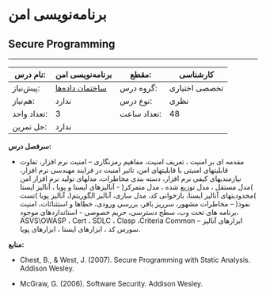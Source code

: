 # برنامه‌نویسی امن
## Secure Programming
_______________________________________________________________________________
| نام درس:    | برنامه‌نویسی امن                                   | مقطع:       | کارشناسی      |
| ----------- | -------------------------------------------------- | ----------- | ------------- |
| پیش‌نیاز:   | [ساختمان داده‌ها](../mandatory/Data-Structures.md) | گروه درس:   | تخصصی اختیاری |
| هم‌نیاز:    | ندارد                                              | نوع درس:    | نظری          |
| تعداد واحد: | 3                                                  | تعداد ساعت: | 48            |
| حل تمرین:   |  ندارد                                             |             |               |

**سرفصل درس:**


- مقدمه ای بر امنیت ، تعریف امنیت، مفاهیم رمزنگاری – امنیت نرم افزار، تفاوت قابلیتهای امنیتی با قابلیتهای امن، تاثیر امنیت در فرایند مهندسی نرم افزار، نیازمندیهای کیفی نرم افزار، دسته بندی مخاطرات، مدلهای تولید نرم افزار امن )مدل مستقل ، مدل توزیع شده ، مدل متمرکز( - آنالیزهای ایستا و پویا ، آنالیز ایستا )محدودیتهای آنالیز ایستا، بازخوانی کد، مدل سازی، آنالیز الگوریتم(، آنالیز پویا )تست نفوذ( – مخاطرات مشهور، سرریز بافر، بررسی ورودی، خطاها و استثنائات، امنیت برنامه های تحت وب، سطح دسترسی، حریم خصوصی - استانداردهای موجود، ASVS\OWASP ، Cert ، SDLC ، Clasp ،Criteria Common – ابزارهای آنالیز سورس کد ، ابزارهای ایستا ، ابزارهای پویا. 


**منابع:**


- Chest, B., & West, J. (2007). Secure Programming with Static Analysis. Addison Wesley.

- McGraw, G. (2006). Software Security. Addison Wesley.

